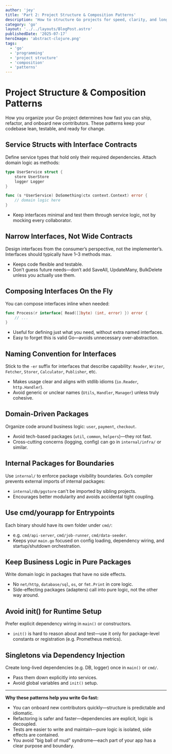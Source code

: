 ```yaml
---
author: 'jey'
title: 'Part 2: Project Structure & Composition Patterns'
description: 'How to structure Go projects for speed, clarity, and long-term maintainability'
category: 'go'
layout: '../../layouts/BlogPost.astro'
publishedDate: '2025-07-17'
heroImage: 'abstract-clojure.png'
tags:
  - 'go'
  - 'programming'
  - 'project structure'
  - 'composition'
  - 'patterns'
---
```


# Project Structure & Composition Patterns

How you organize your Go project determines how fast you can ship, refactor, and onboard new contributors. These patterns keep your codebase lean, testable, and ready for change.

## Service Structs with Interface Contracts

Define service types that hold only their required dependencies. Attach domain logic as methods:

```go
type UserService struct {
    store UserStore
    logger Logger
}

func (s *UserService) DoSomething(ctx context.Context) error {
    // domain logic here
}
```
- Keep interfaces minimal and test them through service logic, not by mocking every collaborator.

## Narrow Interfaces, Not Wide Contracts

Design interfaces from the consumer’s perspective, not the implementer’s. Interfaces should typically have 1–3 methods max.

- Keeps code flexible and testable.
- Don’t guess future needs—don’t add SaveAll, UpdateMany, BulkDelete unless you actually use them.

## Composing Interfaces On the Fly

You can compose interfaces inline when needed:

```go
func Process(r interface{ Read([]byte) (int, error) }) error {
    // ...
}
```
- Useful for defining just what you need, without extra named interfaces.
- Easy to forget this is valid Go—avoids unnecessary over-abstraction.

## Naming Convention for Interfaces

Stick to the `-er` suffix for interfaces that describe capability: `Reader`, `Writer`, `Fetcher`, `Storer`, `Calculator`, `Publisher`, etc.

- Makes usage clear and aligns with stdlib idioms (`io.Reader`, `http.Handler`).
- Avoid generic or unclear names (`Utils`, `Handler`, `Manager`) unless truly cohesive.

## Domain-Driven Packages

Organize code around business logic: `user`, `payment`, `checkout`.

- Avoid tech-based packages (`util`, `common`, `helpers`)—they rot fast.
- Cross-cutting concerns (logging, config) can go in `internal/infra/` or similar.

## Internal Packages for Boundaries

Use `internal/` to enforce package visibility boundaries. Go’s compiler prevents external imports of internal packages:

- `internal/db/pgstore` can't be imported by sibling projects.
- Encourages better modularity and avoids accidental tight coupling.

## Use cmd/yourapp for Entrypoints

Each binary should have its own folder under `cmd/`:

- e.g. `cmd/api-server`, `cmd/job-runner`, `cmd/data-seeder`.
- Keeps your `main.go` focused on config loading, dependency wiring, and startup/shutdown orchestration.

## Keep Business Logic in Pure Packages

Write domain logic in packages that have no side effects.

- No `net/http`, `database/sql`, `os`, or `fmt.Print` in core logic.
- Side-effecting packages (adapters) call into pure logic, not the other way around.

## Avoid init() for Runtime Setup

Prefer explicit dependency wiring in `main()` or constructors.

- `init()` is hard to reason about and test—use it only for package-level constants or registration (e.g. Prometheus metrics).

## Singletons via Dependency Injection

Create long-lived dependencies (e.g. DB, logger) once in `main()` or `cmd/`.

- Pass them down explicitly into services.
- Avoid global variables and `init()` setup.

---

**Why these patterns help you write Go fast:**
- You can onboard new contributors quickly—structure is predictable and idiomatic.
- Refactoring is safer and faster—dependencies are explicit, logic is decoupled.
- Tests are easier to write and maintain—pure logic is isolated, side effects are contained.
- You avoid "big ball of mud" syndrome—each part of your app has a clear purpose and boundary.
